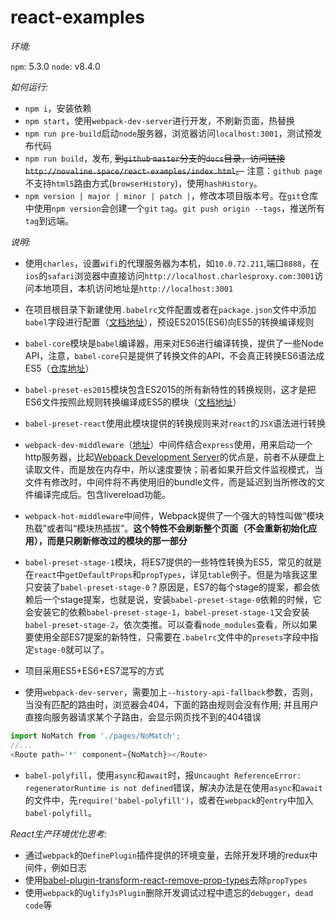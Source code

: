 # react-examples

_环境:_

`npm`: 5.3.0
`node`: v8.4.0

_如何运行:_

*  `npm i`，安装依赖
*  `npm start`，使用`webpack-dev-server`进行开发，不刷新页面，热替换
*  `npm run pre-build`启动`node`服务器，浏览器访问`localhost:3001`，测试预发布代码
*  `npm run build`，发布, ~~到`github` `master`分支的`docs`目录，访问链接`http://novaline.space/react-examples/index.html`。~~
注意：`github page`不支持`html5`路由方式(`browserHistory`)，使用`hashHistory`。
*  `npm version | major | minor | patch |`，修改本项目版本号。在`git`仓库中使用`npm version`会创建一个`git` `tag`。`git push origin --tags`，推送所有`tag`到远端。

_说明:_

*   使用`charles`，设置`wifi`的代理服务器为本机，如`10.0.72.211`,端口`8888`，在`ios`的`safari`浏览器中直接访问`http://localhost.charlesproxy.com:3001`访问本地项目，本机访问地址是`http://localhost:3001`

*   在项目根目录下新建使用`.babelrc`文件配置或者在`package.json`文件中添加`babel`字段进行配置（[文档地址](http://babeljs.io/docs/usage/babelrc/#use-via-package-json)），预设ES2015(ES6)向ES5的转换编译规则

*   `babel-core`模块是`babel`编译器，用来对ES6进行编译转换，提供了一些Node API，注意，`babel-core`只是提供了转换文件的API，不会真正转换ES6语法成ES5（[仓库地址](https://github.com/babel/babel/tree/master/packages/babel-core)）

*   `babel-preset-es2015`模块包含ES2015的所有新特性的转换规则，这才是把ES6文件按照此规则转换编译成ES5的模块（[文档地址](https://babeljs.io/docs/plugins/preset-es2015/)）

*   `babel-preset-react`使用此模块提供的转换规则来对`react`的`JSX`语法进行转换

*   `webpack-dev-middleware`（[地址](https://github.com/webpack/webpack-dev-middleware)）中间件结合`express`使用，用来启动一个http服务器，比起[Webpack Development Server](https://webpack.github.io/docs/webpack-dev-server.html)的优点是，前者不从硬盘上读取文件，而是放在内存中，所以速度要快；前者如果开启文件监视模式，当文件有修改时，中间件将不再使用旧的bundle文件，而是延迟到当所修改的文件编译完成后。包含livereload功能。

*   `webpack-hot-middleware`中间件，Webpack提供了一个强大的特性叫做“模块热载”或者叫“模块热插拔”。__这个特性不会刷新整个页面（不会重新初始化应用），而是只刷新修改过的模块的那一部分__

*   `babel-preset-stage-1`模块，将ES7提供的一些特性转换为ES5，常见的就是在`react`中`getDefaultProps`和`propTypes`，详见`table`例子。但是为啥我这里只安装了`babel-preset-stage-0`？原因是，ES7的每个stage的提案，都会依赖后一个stage提案，也就是说，安装`babel-preset-stage-0`依赖的时候，它会安装它的依赖`babel-preset-stage-1`，`babel-preset-stage-1`又会安装`babel-preset-stage-2`，依次类推。可以查看`node_modules`查看，所以如果要使用全部ES7提案的新特性，只需要在`.babelrc`文件中的`presets`字段中指定`stage-0`就可以了。

*   项目采用ES5+ES6+ES7混写的方式

*   使用`webpack-dev-server`，需要加上`--history-api-fallback`参数，否则，当没有匹配的路由时，浏览器会404，下面的路由规则会没有作用; 并且用户直接向服务器请求某个子路由，会显示网页找不到的404错误
```js
import NoMatch from './pages/NoMatch';
//...
<Route path='*' component={NoMatch}></Route>
```

* 	`babel-polyfill`，使用`async`和`await`时，报`Uncaught ReferenceError: regeneratorRuntime is not defined`错误，解决办法是在使用`async`和`await`的文件中，先`require('babel-polyfill')`，或者在`webpack`的`entry`中加入`babel-polyfill`。

_React生产环境优化思考:_

*   通过`webpack`的`DefinePlugin`插件提供的环境变量，去除开发环境的redux中间件，例如日志
*   使用[babel-plugin-transform-react-remove-prop-types](https://github.com/oliviertassinari/babel-plugin-transform-react-remove-prop-types)去除`propTypes`
*   使用`webpack`的`UglifyJsPlugin`删除开发调试过程中遗忘的`debugger`，`dead code`等
